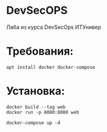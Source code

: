 # DevSecOPS
Лаба из курса DevSecOps ИТУнивер

# Требования:
`apt install docker docker-compose`

# Установка:
```
docker build --tag web
docker run -p 8080:8080 web
```

```
docker-compose up -d
```



